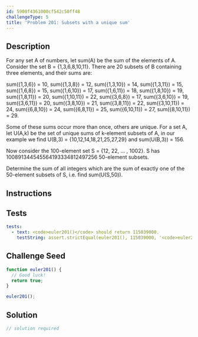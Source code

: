```yaml
---
id: 5900f4361000cf542c50ff48
challengeType: 5
title: 'Problem 201: Subsets with a unique sum'
---
```


## Description
<section id='description'>
For any set A of numbers, let sum(A) be the sum of the elements of A.
Consider the set B = {1,3,6,8,10,11}. There are 20 subsets of B containing three elements, and their sums are:


sum({1,3,6}) = 10,
sum({1,3,8}) = 12,
sum({1,3,10}) = 14,
sum({1,3,11}) = 15,
sum({1,6,8}) = 15,
sum({1,6,10}) = 17,
sum({1,6,11}) = 18,
sum({1,8,10}) = 19,
sum({1,8,11}) = 20,
sum({1,10,11}) = 22,
sum({3,6,8}) = 17,
sum({3,6,10}) = 19,
sum({3,6,11}) = 20,
sum({3,8,10}) = 21,
sum({3,8,11}) = 22,
sum({3,10,11}) = 24,
sum({6,8,10}) = 24,
sum({6,8,11}) = 25,
sum({6,10,11}) = 27,
sum({8,10,11}) = 29.

Some of these sums occur more than once, others are unique.
For a set A, let U(A,k) be the set of unique sums of k-element subsets of A, in our example we find U(B,3) = {10,12,14,18,21,25,27,29} and sum(U(B,3)) = 156.

Now consider the 100-element set S = {12, 22, ... , 1002}.
S has 100891344545564193334812497256 50-element subsets.

Determine the sum of all integers which are the sum of exactly one of the 50-element subsets of S, i.e. find sum(U(S,50)).
</section>

## Instructions
<section id='instructions'>

</section>

## Tests
<section id='tests'>

```yml
tests:
  - text: <code>euler201()</code> should return 115039000.
    testString: assert.strictEqual(euler201(), 115039000, '<code>euler201()</code> should return 115039000.');

```

</section>

## Challenge Seed
<section id='challengeSeed'>

<div id='js-seed'>

```js
function euler201() {
  // Good luck!
  return true;
}

euler201();
```

</div>



</section>

## Solution
<section id='solution'>

```js
// solution required
```
</section>
